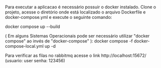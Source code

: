 Para executar a aplicacao é necessário possuir o docker instalado. Clone o projeto, acesse o diretório onde está localizado o arquivo Dockerfile e docker-compose.yml e execute o seguinte comando:

docker compose up --build

( Em alguns Sistemas Operacionais pode ser necessário utilizar "docker compose" ao invés de "docker-compose" ): docker compose -f docker-compose-local.yml up -d

Para verificar as filas no rabbitmq acesse o link http://localhost:15672/ (usuario: user senha: 123456)
